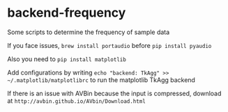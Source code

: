 # backend-frequency

Some scripts to determine the frequency of sample data

If you face issues, `brew install portaudio` before `pip install pyaudio`

Also you need to `pip install matplotlib`

Add configurations by writing `echo "backend: TkAgg" >>  ~/.matplotlib/matplotlibrc` to run the matplotlib TkAgg backend

If there is an issue with AVBin because the input is compressed, download at `http://avbin.github.io/AVbin/Download.html`
